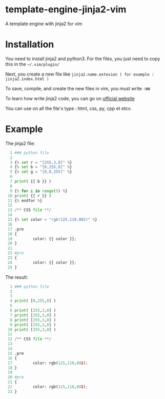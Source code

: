 # template-engine-jinja2-vim
A template engine with jinja2 for vim

# Installation
You need to install jinja2 and python3.
For the files, you just need to copy this in the ``` ~/.vim/plugin/ ```

Next, you create a new file like ``` jinja2.name.extesion ( for example : jinja2.index.html ) ```

To save, compile, and create the new files in vim, you must write ```:WW```

To learn how write jinja2 code, you can go on [official website](https://jinja.palletsprojects.com/en/3.0.x/)

You can use on all the file's type : html, css, py, cpp et etcv.

# Example
The jinja2 file:
```python
  1 ### python file
  2 
  3 {% set r = "[255,3,0]" %}
  4 {% set b = "[0,255,0]" %}
  5 {% set g = "[0,0,255]" %}
  6 
  7 print( {{ b }} )
  8 
  9 {% for i in range(5) %}
 10 print( {{ r }} )
 11 {% endfor %}
 12 
 13 /** CSS file **/
 14 
 15 {% set color = "rgb(125,110,002)" %}
 16 
 17 .pre
 18 {
 19         color: {{ color }};
 20 }
 21 
 22 #pre
 23 {       
 24         color: {{ color }};
 25 }
```
The result:
```python
  1 ### python file
  2 
  3 
  4 print( [0,255,0] )
  5 
  6 print( [255,3,0] )
  7 print( [255,3,0] )
  8 print( [255,3,0] )
  9 print( [255,3,0] )
 10 print( [255,3,0] )
 11 
 12 /** CSS file **/
 13 
 14 
 15 .pre
 16 {
 17         color: rgb(125,110,002);
 18 }
 19 
 20 #pre
 21 {
 22         color: rgb(125,110,002);
 23 }
```

